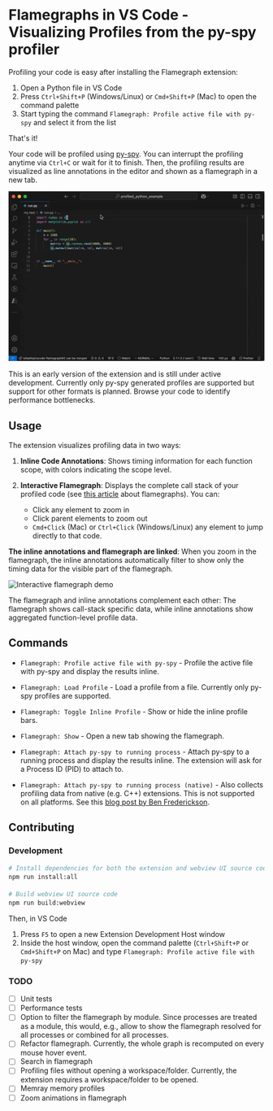 # Flamegraphs in VS Code - Visualizing Profiles from the py-spy profiler

Profiling your code is easy after installing the Flamegraph extension:

1. Open a Python file in VS Code
2. Press `Ctrl+Shift+P` (Windows/Linux) or `Cmd+Shift+P` (Mac) to open the command palette
3. Start typing the command `Flamegraph: Profile active file with py-spy` and select it from the list

That's it!

Your code will be profiled using [py-spy](https://github.com/benfred/py-spy). You can interrupt the profiling anytime via `Ctrl+C`
or wait for it to finish.
Then, the profiling results are visualized as line annotations in the editor and shown as a flamegraph in a new tab.

![A demo of the extension](https://github.com/rafaelha/vscode-flamegraph/blob/main/assets/demo.gif?raw=true)

This is an early version of the extension and is still under active development. Currently only py-spy generated profiles are supported but support for other formats is planned. Browse your code to identify performance bottlenecks.

## Usage

The extension visualizes profiling data in two ways:

1. **Inline Code Annotations**: Shows timing information for each function scope, with colors indicating the scope level.

2. **Interactive Flamegraph**: Displays the complete call stack of your profiled code (see [this article](https://www.brendangregg.com/flamegraphs.html) about flamegraphs). You can:
   - Click any element to zoom in
   - Click parent elements to zoom out
   - `Cmd+Click` (Mac) or `Ctrl+Click` (Windows/Linux) any element to jump directly to that code.

**The inline annotations and flamegraph are linked**:
When you zoom in the flamegraph, the inline annotations automatically filter to show only the timing data for the visible part of the flamegraph.

![Interactive flamegraph demo](https://github.com/rafaelha/vscode-flamegraph/blob/main/assets/demo-interactive-flame-graph.gif?raw=true)

The flamegraph and inline annotations complement each other: The flamegraph shows call-stack specific data, while inline annotations show aggregated function-level profile data.

## Commands

-   `Flamegraph: Profile active file with py-spy` - Profile the active file with py-spy and display the results inline.

-   `Flamegraph: Load Profile` - Load a profile from a file. Currently only py-spy profiles are supported.

-   `Flamegraph: Toggle Inline Profile` - Show or hide the inline profile bars.

-   `Flamegraph: Show` - Open a new tab showing the flamegraph.

-   `Flamegraph: Attach py-spy to running process` - Attach py-spy to a running process and display the results inline. The extension will ask for a Process ID (PID) to attach to.

-   `Flamegraph: Attach py-spy to running process (native)` - Also collects profiling data from native (e.g. C++) extensions. This is not supported on all platforms. See this [blog post by Ben Frederickson](https://www.benfrederickson.com/profiling-native-python-extensions-with-py-spy/).

## Contributing

### Development

```bash
# Install dependencies for both the extension and webview UI source code
npm run install:all

# Build webview UI source code
npm run build:webview
```

Then, in VS Code

1. Press `F5` to open a new Extension Development Host window
2. Inside the host window, open the command palette (`Ctrl+Shift+P` or `Cmd+Shift+P` on Mac) and type `Flamegraph: Profile active file with py-spy`


### TODO

- [ ] Unit tests
- [ ] Performance tests
- [ ] Option to filter the flamegraph by module. Since processes are treated as a module, this would, e.g., allow to show the flamegraph resolved for all processes or combined for all processes.
- [ ] Refactor flamegraph. Currently, the whole graph is recomputed on every mouse hover event.
- [ ] Search in flamegraph
- [ ] Profiling files without opening a workspace/folder. Currently, the extension requires a workspace/folder to be opened.
- [ ] Memray memory profiles
- [ ] Zoom animations in flamegraph
